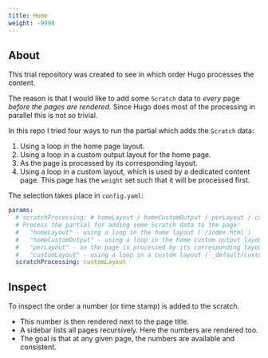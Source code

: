 ```yaml
---
title: Home
weight: -9998
---
```


## About

This trial repository was created to see in which order Hugo processes the content.

The reason is that I would like to add some `Scratch` data to *every* page *before the pages
are rendered*. Since Hugo does most of the processing in parallel this is not so trivial.

In this repo I tried four ways to run the partial which adds the `Scratch` data:

1. Using a loop in the home page layout.
1. Using a loop in a custom output layout for the home page.
1. As the page is processed by its corresponding layout.
1. Using a loop in a custom layout, which is used by a dedicated content page.
   This page has the `weight` set such that it will be processed first.

The selection takes place in `config.yaml`:

```yaml
params:
  # scratchProcessing: # homeLayout / homeCustomOutput / perLayout / customLayout
  # Process the partial for adding some Scratch data to the page:
  #   "homeLayout" - using a loop in the home layout (`/index.html`)
  #   "homeCustomOutput" - using a loop in the home custom output layout (`/index.custom-output.html`)
  #   "perLayout" - as the page is processed by its corresponding layout (`_default/single.html` etc.)
  #   "customLayout" - using a loop in a custom layout (`_default/custom-layout.html`)
  scratchProcessing: customLayout
```

## Inspect

To inspect the order a number (or time stamp) is added to the scratch.

- This number is then rendered next to the page title.
- A sidebar lists all pages recursively. Here the numbers are rendered too.
- The goal is that at any given page, the numbers are available and consistent.
